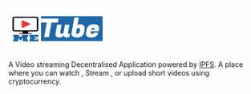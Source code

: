![MeTube](src/img/metube.png)

A Video streaming Decentralised Application powered by [IPFS](https://ipfs.io/). A place where you can watch , Stream , or upload short videos using cryptocurrency. 

